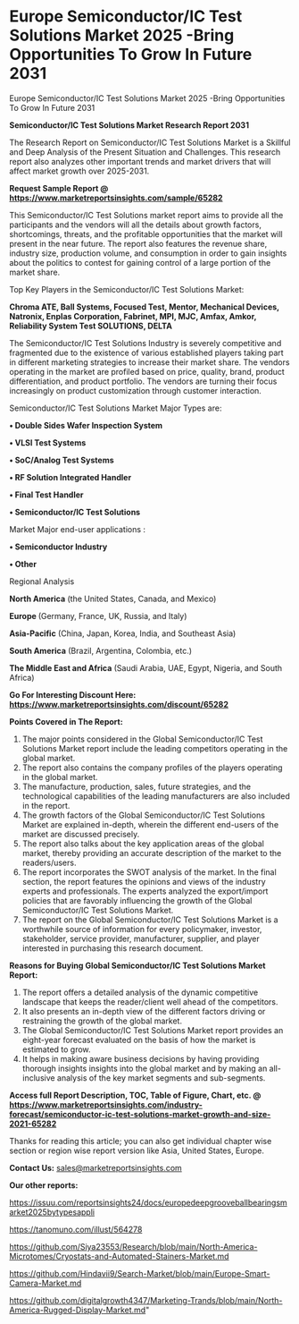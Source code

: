 # Europe Semiconductor/IC Test Solutions Market 2025 -Bring Opportunities To Grow In Future 2031
Europe Semiconductor/IC Test Solutions Market 2025 -Bring Opportunities To Grow In Future 2031

<strong>Semiconductor/IC Test Solutions Market Research Report 2031</strong>

The Research Report on Semiconductor/IC Test Solutions Market is a Skillful and Deep Analysis of the Present Situation and Challenges. This research report also analyzes other important trends and market drivers that will affect market growth over 2025-2031.

<strong>Request Sample Report @ <a href=https://www.marketreportsinsights.com/sample/65282>https://www.marketreportsinsights.com/sample/65282</a></strong>

This Semiconductor/IC Test Solutions market report aims to provide all the participants and the vendors will all the details about growth factors, shortcomings, threats, and the profitable opportunities that the market will present in the near future. The report also features the revenue share, industry size, production volume, and consumption in order to gain insights about the politics to contest for gaining control of a large portion of the market share.

Top Key Players in the Semiconductor/IC Test Solutions Market:

<strong>Chroma ATE, Ball Systems, Focused Test, Mentor, Mechanical Devices, Natronix, Enplas Corporation, Fabrinet, MPI, MJC, Amfax, Amkor, Reliability System Test SOLUTIONS, DELTA</strong>

The Semiconductor/IC Test Solutions Industry is severely competitive and fragmented due to the existence of various established players taking part in different marketing strategies to increase their market share. The vendors operating in the market are profiled based on price, quality, brand, product differentiation, and product portfolio. The vendors are turning their focus increasingly on product customization through customer interaction.

Semiconductor/IC Test Solutions Market Major Types are:

<strong>• Double Sides Wafer Inspection System

• VLSI Test Systems

• SoC/Analog Test Systems

• RF Solution Integrated Handler

• Final Test Handler

• Semiconductor/IC Test Solutions</strong>

Market Major end-user applications :

<strong>• Semiconductor Industry

• Other</strong>

Regional Analysis

</u><strong><b>North America</b></strong> (the United States, Canada, and Mexico)

<strong><b>Europe </b></strong>(Germany, France, UK, Russia, and Italy)

<strong><b>Asia-Pacific</b></strong> (China, Japan, Korea, India, and Southeast Asia)

<strong><b>South America</b></strong> (Brazil, Argentina, Colombia, etc.)

<strong><b>The Middle East and Africa</b></strong> (Saudi Arabia, UAE, Egypt, Nigeria, and South Africa)

<strong>Go For Interesting Discount Here: <a href=https://www.marketreportsinsights.com/discount/65282>https://www.marketreportsinsights.com/discount/65282</a></strong>

<strong>Points Covered in The Report:</strong>
<ol>
  <li>The major points considered in the Global Semiconductor/IC Test Solutions Market report include the leading competitors operating in the global market.</li>
  <li>The report also contains the company profiles of the players operating in the global market.</li>
  <li>The manufacture, production, sales, future strategies, and the technological capabilities of the leading manufacturers are also included in the report.</li>
  <li>The growth factors of the Global Semiconductor/IC Test Solutions Market are explained in-depth, wherein the different end-users of the market are discussed precisely.</li>
  <li>The report also talks about the key application areas of the global market, thereby providing an accurate description of the market to the readers/users.</li>
  <li>The report incorporates the SWOT analysis of the market. In the final section, the report features the opinions and views of the industry experts and professionals. The experts analyzed the export/import policies that are favorably influencing the growth of the Global Semiconductor/IC Test Solutions Market.</li>
  <li>The report on the Global Semiconductor/IC Test Solutions Market is a worthwhile source of information for every policymaker, investor, stakeholder, service provider, manufacturer, supplier, and player interested in purchasing this research document.</li>
</ol>
<strong>Reasons for Buying Global Semiconductor/IC Test Solutions Market Report:</strong>

<ol>
  <li>The report offers a detailed analysis of the dynamic competitive landscape that keeps the reader/client well ahead of the competitors.</li>
  <li>It also presents an in-depth view of the different factors driving or restraining the growth of the global market.</li>
  <li>The Global Semiconductor/IC Test Solutions Market report provides an eight-year forecast evaluated on the basis of how the market is estimated to grow.</li>
  <li>It helps in making aware business decisions by having providing thorough insights insights into the global market and by making an all-inclusive analysis of the key market segments and sub-segments.</li>
</ol>
<strong>Access full Report Description, TOC, Table of Figure, Chart, etc. @ <a href=https://www.marketreportsinsights.com/industry-forecast/semiconductor-ic-test-solutions-market-growth-and-size-2021-65282>https://www.marketreportsinsights.com/industry-forecast/semiconductor-ic-test-solutions-market-growth-and-size-2021-65282</a></strong>


Thanks for reading this article; you can also get individual chapter wise section or region wise report version like Asia, United States, Europe.

<strong>Contact Us:</strong>
sales@marketreportsinsights.com

<strong>Our other reports:</strong>

<a href=https://issuu.com/reportsinsights24/docs/europedeepgrooveballbearingsmarket2025bytypesappli>https://issuu.com/reportsinsights24/docs/europedeepgrooveballbearingsmarket2025bytypesappli</a>

<a href=https://tanomuno.com/illust/564278>https://tanomuno.com/illust/564278</a>

<a href=https://github.com/Siya23553/Research/blob/main/North-America-Microtomes/Cryostats-and-Automated-Stainers-Market.md>https://github.com/Siya23553/Research/blob/main/North-America-Microtomes/Cryostats-and-Automated-Stainers-Market.md</a>

<a href=https://github.com/Hindavii9/Search-Market/blob/main/Europe-Smart-Camera-Market.md>https://github.com/Hindavii9/Search-Market/blob/main/Europe-Smart-Camera-Market.md</a>

<a href=https://github.com/digitalgrowth4347/Marketing-Trands/blob/main/North-America-Rugged-Display-Market.md>https://github.com/digitalgrowth4347/Marketing-Trands/blob/main/North-America-Rugged-Display-Market.md</a>"
